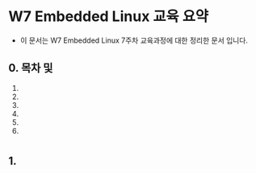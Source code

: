 #
# W7 Embedded Linux 교육 요약
   - 이 문서는 W7 Embedded Linux 7주차 교육과정에 대한 정리한 문서 입니다.
 ## 0. 목차 및
   1. 
   2. 
   3. 
   4. 
   5. 
   6. 


 #
 ## 1. 